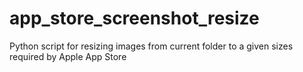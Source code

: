 # app_store_screenshot_resize
Python script for resizing images from current folder to a given sizes required by Apple App Store
